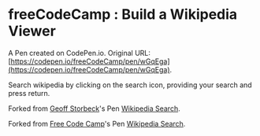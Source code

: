 # freeCodeCamp : Build a Wikipedia Viewer

A Pen created on CodePen.io. Original URL: [https://codepen.io/freeCodeCamp/pen/wGqEga](https://codepen.io/freeCodeCamp/pen/wGqEga).

Search wikipedia by clicking on the search icon, providing your search and press return.

Forked from [Geoff Storbeck](http://codepen.io/GeoffStorbeck/)'s Pen [Wikipedia Search](http://codepen.io/GeoffStorbeck/pen/MwgQea/).

Forked from [Free Code Camp](http://codepen.io/FreeCodeCamp/)'s Pen [Wikipedia Search](http://codepen.io/FreeCodeCamp/pen/pgNRvJ/).
